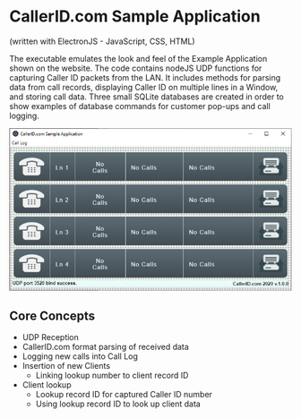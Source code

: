 # CallerID.com Sample Application 
(written with ElectronJS - JavaScript, CSS, HTML)

The executable emulates the look and feel of the Example Application shown on the website. The code contains nodeJS UDP functions for capturing Caller ID packets from the LAN. It includes methods for parsing data from call records, displaying Caller ID on multiple lines in a Window, and storing call data. Three small SQLite databases are created in order to show examples of database commands for customer pop-ups and call logging.

![Screen Shot](/sample_app_screen_shot.png)

## Core Concepts
- UDP Reception
- CallerID.com format parsing of received data
- Logging new calls into Call Log
- Insertion of new Clients
  - Linking lookup number to client record ID
- Client lookup
  - Lookup record ID for captured Caller ID number
  - Using lookup record ID to look up client data
